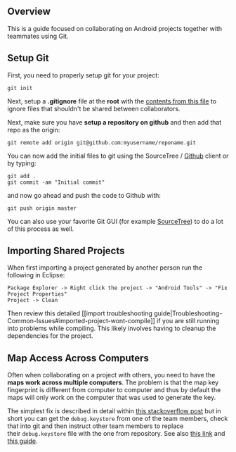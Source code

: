 ## Overview

This is a guide focused on collaborating on Android projects together with teammates using Git. 

## Setup Git

First, you need to properly setup git for your project:

```
git init
```

Next, setup a **.gitignore** file at the **root** with the [contents from this file](https://gist.githubusercontent.com/nesquena/5617544/raw/53710b374e7df3302df43b552488d876040ada3d/.gitignore) to ignore files that shouldn't be shared between collaborators.

Next, make sure you have **setup a repository on github** and then add that repo as the origin:

```
git remote add origin git@github.com:myusername/reponame.git
```

You can now add the initial files to git using the SourceTree / [Github](https://mac.github.com/) client or by typing:

```
git add .
git commit -am "Initial commit"
```

and now go ahead and push the code to Github with:

```
git push origin master
```

You can also use your favorite Git GUI (for example [SourceTree](http://www.sourcetreeapp.com/)) to do a lot of this process as well.

## Importing Shared Projects

When first importing a project generated by another person run the following in Eclipse: 

```
Package Explorer -> Right click the project -> "Android Tools" -> "Fix Project Properties"
Project -> Clean
```

Then review this detailed [[import troubleshooting guide|Troubleshooting-Common-Issues#imported-project-wont-compile]] if you are still running into problems while compiling. This likely involves having to cleanup the dependencies for the project.

## Map Access Across Computers

Often when collaborating on a project with others, you need to have the **maps work across multiple computers**. The problem is that the map key fingerprint is different from computer to computer and thus by default the maps will only work on the computer that was used to generate the key.

The simplest fix is described in detail within [this stackoverflow post](http://stackoverflow.com/a/9653946/313399) but in short you can get the `debug.keystore` from one of the team members, check that into git and then instruct other team members to replace their `debug.keystore` file with the one from repository. See also [this link](http://groups.google.com/group/android-developers/browse_thread/thread/c9051635ab37f252) and [this guide](http://developer.android.com/guide/publishing/app-signing.html#debugmode). 